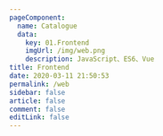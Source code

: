 ```yaml
---
pageComponent: 
  name: Catalogue
  data: 
    key: 01.Frontend
    imgUrl: /img/web.png
    description: JavaScript、ES6、Vue
title: Frontend
date: 2020-03-11 21:50:53
permalink: /web
sidebar: false
article: false
comment: false
editLink: false
---
```


